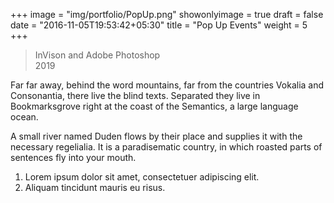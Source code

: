 +++
image = "img/portfolio/PopUp.png"
showonlyimage = true
draft = false
date = "2016-11-05T19:53:42+05:30"
title = "Pop Up Events"
weight = 5
+++

>InVison and Adobe Photoshop   
>2019 
<!--more-->

Far far away, behind the word mountains, far from the countries Vokalia and Consonantia, there live the blind texts. Separated they live in Bookmarksgrove right at the coast of the Semantics, a large language ocean.

A small river named Duden flows by their place and supplies it with the necessary regelialia. It is a paradisematic country, in which roasted parts of sentences fly into your mouth.

1. Lorem ipsum dolor sit amet, consectetuer adipiscing elit.
2. Aliquam tincidunt mauris eu risus.

